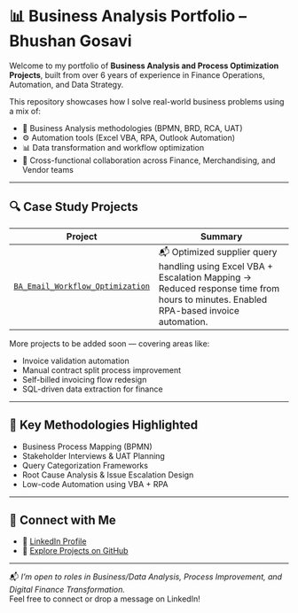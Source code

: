 # 📊 Business Analysis Portfolio – Bhushan Gosavi

Welcome to my portfolio of **Business Analysis and Process Optimization Projects**, built from over 6 years of experience in Finance Operations, Automation, and Data Strategy.

This repository showcases how I solve real-world business problems using a mix of:
- 📌 Business Analysis methodologies (BPMN, BRD, RCA, UAT)
- ⚙️ Automation tools (Excel VBA, RPA, Outlook Automation)
- 📊 Data transformation and workflow optimization
- 🤝 Cross-functional collaboration across Finance, Merchandising, and Vendor teams

---

## 🔍 Case Study Projects

| Project | Summary |
|--------|---------|
| [`BA_Email_Workflow_Optimization`](./BA_Email_Workflow_Optimization) | 📬 Optimized supplier query handling using Excel VBA + Escalation Mapping → Reduced response time from hours to minutes. Enabled RPA-based invoice automation. |

More projects to be added soon — covering areas like:
- Invoice validation automation
- Manual contract split process improvement
- Self-billed invoicing flow redesign
- SQL-driven data extraction for finance

---

## 🧠 Key Methodologies Highlighted

- Business Process Mapping (BPMN)
- Stakeholder Interviews & UAT Planning
- Query Categorization Frameworks
- Root Cause Analysis & Issue Escalation Design
- Low-code Automation using VBA + RPA

---

## 🔗 Connect with Me

- 📄 [LinkedIn Profile](https://www.linkedin.com/in/bhushan-g-115a008a/)
- 📂 [Explore Projects on GitHub](https://github.com/BhushanGosavi76/Business-Analysis-Portfolio)

---

📬 *I’m open to roles in Business/Data Analysis, Process Improvement, and Digital Finance Transformation.*  
Feel free to connect or drop a message on LinkedIn!

